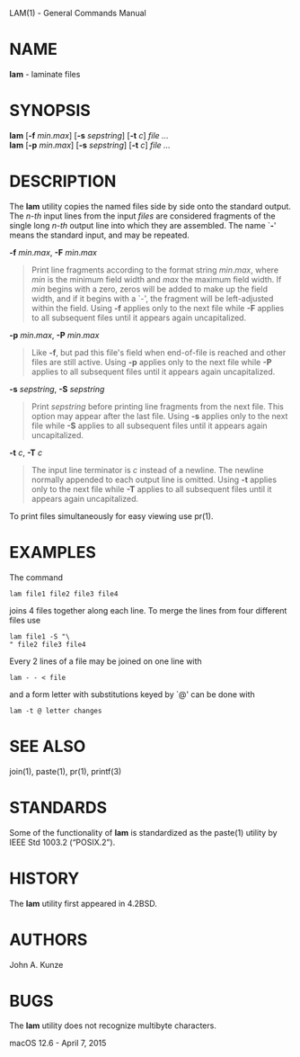 LAM(1) - General Commands Manual

# NAME

**lam** - laminate files

# SYNOPSIS

**lam**
\[**-f**&nbsp;*min*.*max*]
\[**-s**&nbsp;*sepstring*]
\[**-t**&nbsp;*c*]
*file&nbsp;...*  
**lam**
\[**-p**&nbsp;*min*.*max*]
\[**-s**&nbsp;*sepstring*]
\[**-t**&nbsp;*c*]
*file&nbsp;...*

# DESCRIPTION

The
**lam**
utility copies the named files side by side onto the standard output.
The
*n-th*
input lines from the input
*files*
are considered fragments of the single long
*n-th*
output line into which they are assembled.
The name \`**&#45;**' means the standard input, and may be repeated.

**-f** *min*.*max*, **-F** *min*.*max*

> Print line fragments according to the format string
> *min*.*max*,
> where
> *min*
> is the minimum field width and
> *max*
> the maximum field width.
> If
> *min*
> begins with a zero, zeros will be added to make up the field width,
> and if it begins with a \`&#45;', the fragment will be left-adjusted
> within the field.
> Using
> **-f**
> applies only to the next file while
> **-F**
> applies to all subsequent files until it appears again uncapitalized.

**-p** *min*.*max*, **-P** *min*.*max*

> Like
> **-f**,
> but pad this file's field when end-of-file is reached
> and other files are still active.
> Using
> **-p**
> applies only to the next file while
> **-P**
> applies to all subsequent files until it appears again uncapitalized.

**-s** *sepstring*, **-S** *sepstring*

> Print
> *sepstring*
> before printing line fragments from the next file.
> This option may appear after the last file.
> Using
> **-s**
> applies only to the next file while
> **-S**
> applies to all subsequent files until it appears again uncapitalized.

**-t** *c*, **-T** *c*

> The input line terminator is
> *c*
> instead of a newline.
> The newline normally appended to each output line is omitted.
> Using
> **-t**
> applies only to the next file while
> **-T**
> applies to all subsequent files until it appears again uncapitalized.

To print files simultaneously for easy viewing use
pr(1).

# EXAMPLES

The command

	lam file1 file2 file3 file4

joins 4 files together along each line.
To merge the lines from four different files use

	lam file1 -S "\
	" file2 file3 file4

Every 2 lines of a file may be joined on one line with

	lam - - < file

and a form letter with substitutions keyed by \`@' can be done with

	lam -t @ letter changes

# SEE ALSO

join(1),
paste(1),
pr(1),
printf(3)

# STANDARDS

Some of the functionality of
**lam**
is standardized as the
paste(1)
utility by
IEEE Std 1003.2 (&#8220;POSIX.2&#8221;).

# HISTORY

The
**lam**
utility first appeared in
4\.2BSD.

# AUTHORS

John A. Kunze

# BUGS

The
**lam**
utility does not recognize multibyte characters.

macOS 12.6 - April 7, 2015
